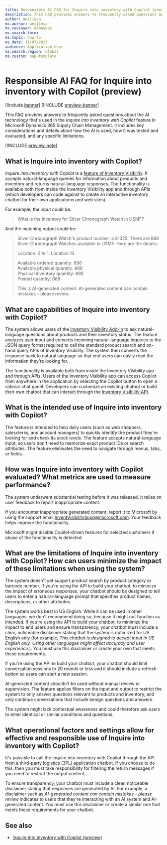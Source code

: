 ```yaml
---
title: Responsible AI FAQ for Inquire into inventory with Copilot (preview)
description: This FAQ provides answers to frequently asked questions about the AI technology that's used in the "Inquire into inventory with Copilot" feature in Microsoft Dynamics 365 Supply Chain Management. It includes key considerations and details about how the AI is used, how it was tested and evaluated, and any specific limitations.
author: Weijiesa
ms.author: weijiesa
ms.reviewer: kamaybac
ms.search.form:
ms.topic: how-to
ms.date: 11/07/2023
audience: Application User
ms.search.region: Global
ms.custom: bap-template
---
```


# Responsible AI FAQ for Inquire into inventory with Copilot (preview)

[!include [banner](../includes/banner.md)]
[!INCLUDE [preview-banner](includes/preview-banner.md)]

This FAQ provides answers to frequently asked questions about the AI technology that's used in the *Inquire into inventory with Copilot* feature in Microsoft Dynamics 365 Supply Chain Management. It includes key considerations and details about how the AI is used, how it was tested and evaluated, and any specific limitations.

[!INCLUDE [preview-note](includes/preview-note.md)]

## What is Inquire into inventory with Copilot?

*Inquire into inventory with Copilot* is a [feature of Inventory Visibility](inventory/inventory-visibility-copilot-api.md). It accepts natural-language queries for information about products and inventory and returns natural-language responses. The functionality is available both from inside the Inventory Visibility app and through APIs (which developers can code against to create an interactive inventory chatbot for their own applications and web sites)

For example, the input could be:

> What is the inventory for Silver Chronograph Watch in USMF?

And the matching output could be:

> Silver Chronograph Watch's product number is 81325. There are 888 Silver Chronograph Watches available in USMF. Here are the details:
>
> Location: Site 1, Location 13
>
> Available ordered quantity: 888<br>
> Available physical quantity: 888<br>
> Physical inventory quantity: 888<br>
> Posted quantity: 888
>
> This is AI-generated content. AI-generated content can contain mistakes – please review.

## What are capabilities of Inquire into inventory with Copilot?

The system allows users of the [Inventory Visibility Add-in](inventory/inventory-visibility.md) to ask natural-language questions about products and their inventory status. The feature analyzes user input and converts incoming natural-language inquiries to the JSON query format required to call the standard product search and on-hand query APIs of Inventory Visibility. The system then converts the response back to natural language so that end users can easily read the information they're looking for.

The functionality is available both from inside the Inventory Visibility app and through APIs. Users of the Inventory Visibility app can access Copilot from anywhere in the application by selecting the Copilot button to open a sidecar chat panel. Developers can customize an existing chatbot or build their own chatbot that can interact through the [Inventory Visibility API](inventory/inventory-visibility-copilot-api.md). 

## What is the intended use of Inquire into inventory with Copilot?

The feature is intended to help daily users (such as web shoppers, salesclerks, and account managers) to quickly identify the product they're looking for and check its stock levels. The feature accepts natural-language input, so users don't need to memorize exact product IDs or search attributes. The feature eliminates the need to navigate through menus, tabs, or fields.

## How was Inquire into inventory with Copilot evaluated? What metrics are used to measure performance?

The system underwent substantial testing before it was released. It relies on user feedback to report inappropriate content.

If you encounter inappropriate generated content, report it to Microsoft by using the support email <InventVisibilitySupp@microsoft.com>. Your feedback helps improve the functionality.

Microsoft might disable Copilot-driven features for selected customers if abuse of the functionality is detected.

## What are the limitations of Inquire into inventory with Copilot? How can users minimize the impact of these limitations when using the system?

The system doesn't yet support product search by product category or barcode number. If you're using the API to build your chatbot, to minimize the impact of erroneous responses, your chatbot should be designed to tell users to enter a natural-language prompt that specifies product names, descriptions, or other attributes.

The system works best in US English. While it can be used in other languages, we don't recommend doing so, because it might not function as intended. If you're using the API to build your chatbot, to minimize the impact to end users and ensure transparency, your chatbot must include a clear, noticeable disclaimer stating that the system is optimized for US English only (for example, *This chatbot is designed to accept input in US English only. Using other languages might affect accuracy and user experience*.). You must use this disclaimer or create your own that meets these requirements.

If you're using the API to build your chatbot, your chatbot should limit conversation sessions to 20 rounds or less and it should include a refresh button so users can start a new session.

AI-generated content shouldn't be used without manual review or supervision. The feature applies filters on the input and output to restrict the system to only answer questions relevant to products and inventory, and only continue conversations that include benign questions and answers.

The system might lack contextual awareness and could therefore ask users to enter identical or similar conditions and questions.

## What operational factors and settings allow for effective and responsible use of Inquire into inventory with Copilot?

It's possible to call the Inquire into inventory with Copilot through the API from a third-party logistics (3PL) application chatbot. If you choose to do this, then you must take responsibility for filtering the return messages if you need to restrict the output content.

To ensure transparency, your chatbot must include a clear, noticeable disclaimer stating that responses are generated by AI. For example, a disclaimer such as *AI-generated content can contain mistakes – please review* indicates to users that they're interacting with an AI system and AI-generated content. You must use this disclaimer or create a similar one that meets these requirements for your chatbot.

## See also

- [Inquire into inventory with Copilot (preview)](inventory/inventory-visibility-copilot-api.md)
